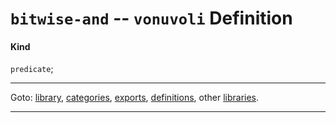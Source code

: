 

<a id='definition__vonuvoli__bitwise-and'></a>

# `bitwise-and` -- `vonuvoli` Definition


<a id='definition__vonuvoli__bitwise-and__kind'></a>

#### Kind

`predicate`;

----

Goto: [library](../../vonuvoli/_index.md#library__vonuvoli), [categories](../../vonuvoli/categories/_index.md#toc__vonuvoli__categories), [exports](../../vonuvoli/exports/_index.md#toc__vonuvoli__exports), [definitions](../../vonuvoli/definitions/_index.md#toc__vonuvoli__definitions), other [libraries](../../_libraries.md#toc__libraries).

----

